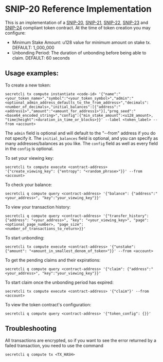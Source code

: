 # SNIP-20 Reference Implementation

This is an implementation of a [SNIP-20](https://github.com/SecretFoundation/SNIPs/blob/master/SNIP-20.md), [SNIP-21](https://github.com/SecretFoundation/SNIPs/blob/master/SNIP-21.md), [SNIP-22](https://github.com/SecretFoundation/SNIPs/blob/master/SNIP-22.md), [SNIP-23](https://github.com/SecretFoundation/SNIPs/blob/master/SNIP-23.md) and [SNIP-24](https://github.com/SecretFoundation/SNIPs/blob/master/SNIP-24.md) compliant token contract.
At the time of token creation you may configure:
* Minimum Stake Amount: u128 value for minimum amount on stake tx. DEFAULT: 1_000_000
* Unbonding Period: The duration of unbonding before being able to claim. DEFAULT: 60 seconds

## Usage examples:

To create a new token:

```secretcli tx compute instantiate <code-id> '{"name":"<your_token_name>","symbol":"<your_token_symbol>","admin":"<optional_admin_address_defaults_to_the_from_address>","decimals":<number_of_decimals>,"initial_balances":[{"address":"<address1>","amount":"<amount_for_address1>"}],"prng_seed":"<base64_encoded_string>","config":{"min_stake_amount":<u128_amount>, "time|height":<duration_in_time_or_blocks>}}' --label <token_label> --from <account>```

The `admin` field is optional and will default to the "--from" address if you do not specify it.  The `initial_balances` field is optional, and you can specify as many addresses/balances as you like.  The `config` field as well as every field in the `config` is optional.

To set your viewing key:

```secretcli tx compute execute <contract-address> '{"create_viewing_key": {"entropy": "<random_phrase>"}}' --from <account>```

To check your balance:

```secretcli q compute query <contract-address> '{"balance": {"address":"<your_address>", "key":"your_viewing_key"}}'```

To view your transaction history:

```secretcli q compute query <contract-address> '{"transfer_history": {"address": "<your_address>", "key": "<your_viewing_key>", "page": <optional_page_number>, "page_size": <number_of_transactions_to_return>}}'```

To start unbonding:

```secretcli tx compute execute <contract-address> '{"unstake": {"amount": "<amount_in_smallest_denom_of_token>"}}' --from <account>```

To get the pending claims and their expirations:

```secretcli q compute query <contract-address> '{"claim": {"address":"<your_address>", "key":"your_viewing_key"}}'```


To start claim once the unbonding period has expired:

```secretcli tx compute execute <contract-address> '{"claim"}' --from <account>```

To view the token contract's configuration:

```secretcli q compute query <contract-address> '{"token_config": {}}'```

## Troubleshooting

All transactions are encrypted, so if you want to see the error returned by a failed transaction, you need to use the command

`secretcli q compute tx <TX_HASH>`
